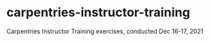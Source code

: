 # carpentries-instructor-training
Carpentries Instructor Training exercises, conducted Dec 16-17, 2021
